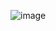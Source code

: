 ![image](https://github.com/arslansinem/social-media-template/assets/117895601/4e91b7d8-6387-4448-98d7-1c34af6575d2)
